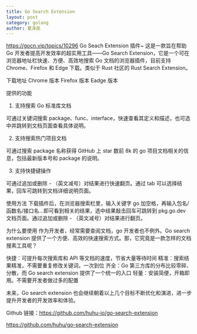 ```yaml
---
title: Go Search Extension 
layout: post
category: golang
author: 夏泽民
---
```

https://gocn.vip/topics/10296
Go Seach Extension 插件~
这是一款旨在帮助 Go 开发者提高开发效率的超实用工具——Go Search Extension，它是一个可在浏览器地址栏快速、方便、高效地搜索 Go 文档的浏览器插件，目前支持 Chrome、Firefox 和 Edge 下载。类似于 Rust 社区的 Rust Search Extension。
<!-- more -->
下载地址
Chrome 版本
Firefox 版本
Eadge 版本

提供的功能
1. 支持搜索 Go 标准库文档

可通过关键词搜索 package、func、interface，快速查看其定义和描述，也可选中并跳转到文档页面查看具体说明。


2. 支持搜索热门项目文档

可通过搜索 package 名称获得 GitHub 上 star 数前 8k 的 go 项目文档相关的信息，包括最新版本号和 package 的说明。


3. 支持快捷键操作

可通过追加或删除 - （英文减号）对结果进行快速翻页。通过 tab 可以选择结果，回车可跳转到文档详细说明页面。


使用方法
下载插件后，在浏览器搜索栏里，输入关键字 go 加空格，再输入包名/函数名/接口名...即可看到相关的结果，选中结果敲击回车可跳转到 pkg.go.dev 文档页面。通过追加或删除 - （英文减号）对结果进行翻页。

为什么要使用
作为开发者，经常需要查阅文档，go 开发者也不例外。Go search extension 提供了一个方便、高效的快速搜索方式。那，它究竟是一款怎样的文档搜素工具呢？

快捷：可提升每次搜索库和 API 等文档的速度，节省大量等待时间
精准：搜索结果精准，不需要重复修改关键词，一次到位
齐全：Go 第三方库的分布比较零碎、分散，而 Go search extension 提供了一个统一的入口
轻量：安装简便，开箱即用。不需要开发者做过多的配置

未来，Go search extension 也会继续朝着以上几个目标不断优化和演进，进一步提升开发者的开发效率和体验。

Github 链接：https://github.com/huhu-io/go-search-extension

https://github.com/huhu/go-search-extension